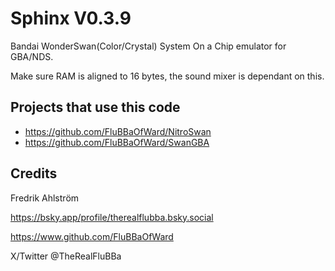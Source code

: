 # Sphinx V0.3.9

Bandai WonderSwan(Color/Crystal) System On a Chip emulator for GBA/NDS.

Make sure RAM is aligned to 16 bytes, the sound mixer is dependant on this.

## Projects that use this code

* <https://github.com/FluBBaOfWard/NitroSwan>
* <https://github.com/FluBBaOfWard/SwanGBA>

## Credits

Fredrik Ahlström

<https://bsky.app/profile/therealflubba.bsky.social>

<https://www.github.com/FluBBaOfWard>

X/Twitter @TheRealFluBBa
